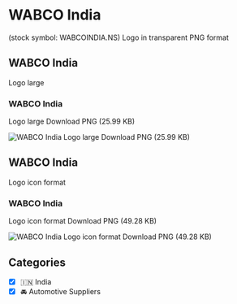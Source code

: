 # WABCO India
 (stock symbol: WABCOINDIA.NS) Logo in transparent PNG format

## WABCO India
 Logo large

### WABCO India
 Logo large Download PNG (25.99 KB)

![WABCO India
 Logo large Download PNG (25.99 KB)](/img/orig/WABCOINDIA.NS_BIG-04660cf6.png)

## WABCO India
 Logo icon format

### WABCO India
 Logo icon format Download PNG (49.28 KB)

![WABCO India
 Logo icon format Download PNG (49.28 KB)](/img/orig/WABCOINDIA.NS-6e8c1c39.png)



## Categories
- [x] 🇮🇳 India
- [x] 🚘 Automotive Suppliers

